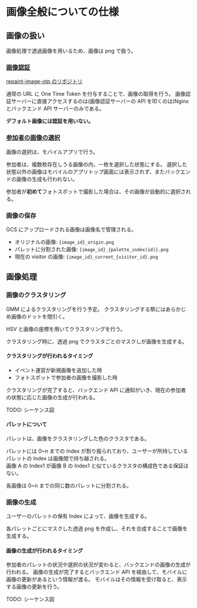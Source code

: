 # 画像全般についての仕様

## 画像の扱い

画像処理で透過画像を用いるため、画像は png で扱う。

### [画像認証](../../../sequence/admin.md#画像取得)

[repaint-image-otp のリポジトリ](https://github.com/after-school-garbage-squad/repaint-image-otp)

通常の URL に One Time Token を付与することで、画像の取得を行う。
画像認証サーバーに直接アクセスするのは(画像認証サーバーの API を叩くのは)Nginx とバックエンド API サーバーのみである。

**デフォルト画像には認証を用いない。**

### [参加者の画像の選択](../../../sequence/mobile.md#画像選択)

画像の選択は、モバイルアプリで行う。

参加者は、複数枚存在しうる画像の内、一枚を選択した状態にする。
選択した状態以外の画像はモバイルのアプリトップ画面には表示されず、またバックエンドの画像の生成も行われない。

参加者が**初めて**フォトスポットで撮影した場合は、その画像が自動的に選択される。

### 画像の保存

GCS にアップロードされる画像は画像名で管理される。

- オリジナルの画像: `{image_id}_origin.png`
- パレットに分割された画像: `{image_id}_{palette_index(id)}.png`
- 現在の visitor の画像: `{image_id}_current_{visitor_id}.png`

## 画像処理

### 画像のクラスタリング

GMM によるクラスタリングを行う予定。
クラスタリングする祭にはあらかじめ画像のドットを間引く。

HSV と画像の座標を用いてクラスタリングを行う。

クラスタリング時に、透過 png でクラスタごとのマスクしが画像を生成する。

#### クラスタリングが行われるタイミング

- イベント運営が新規画像を追加した時
- フォトスポットで参加者の画像を撮影した時

クラスタリングが完了すると、バックエンド API に通知がいき、現在の参加者の状態に応じた画像の生成が行われる。

TODO: シーケンス図

#### パレットについて

パレットは、画像をクラスタリングした色のクラスタである。

パレットには 0~n までの Index が割り振られており、ユーザーが所持しているパレットの Index は画像間で持ち越される。  
画像 A の Index1 が画像 B の Index1 と似ているクラスタの構成色である保証はない。

各画像は 0~n までの同じ数のパレットに分割される。

### 画像の生成

ユーザーのパレットの保有 Index によって、画像を生成する。

各パレットごとにマスクした透過 png を作成し、それを合成することで画像を生成する。

#### 画像の生成が行われるタイミング

参加者のパレットの状況や選択の状況が変わると、バックエンドの画像の生成が行われる。
画像の生成が完了するとバックエンド API を経由して、モバイルに画像の更新があるという情報が渡る。
モバイルはその情報を受け取ると、表示する画像の更新を行う。

TODO: シーケンス図
